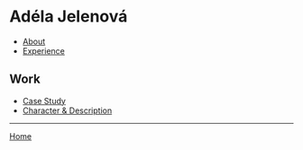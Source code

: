 # Adéla Jelenová

- [About](02-intentional-aboutness/about.md)
- [Experience]()

## Work
- [Case Study](02-intentional-aboutness/case-study.md)
- [Character & Description](character_&_description/character-description.md)

---

[Home](https://github.com/adelajelenova)
